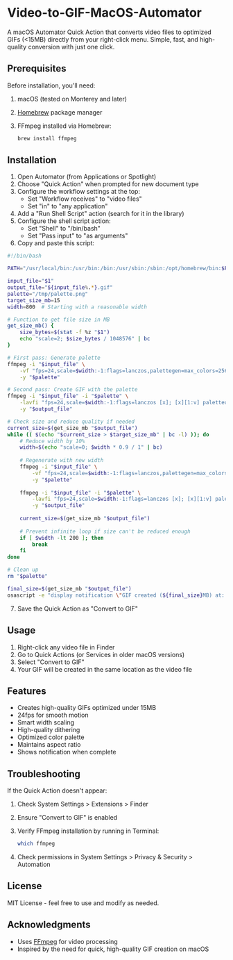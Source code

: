 # Video-to-GIF-MacOS-Automator

A macOS Automator Quick Action that converts video files to optimized GIFs (<15MB) directly from your right-click menu. Simple, fast, and high-quality conversion with just one click.

## Prerequisites

Before installation, you'll need:
1. macOS (tested on Monterey and later)
2. [Homebrew](https://brew.sh/) package manager
3. FFmpeg installed via Homebrew:

   ```bash
   brew install ffmpeg
   ```

## Installation

1. Open Automator (from Applications or Spotlight)
2. Choose "Quick Action" when prompted for new document type
3. Configure the workflow settings at the top:
   - Set "Workflow receives" to "video files"
   - Set "in" to "any application"
4. Add a "Run Shell Script" action (search for it in the library)
5. Configure the shell script action:
   - Set "Shell" to "/bin/bash"
   - Set "Pass input" to "as arguments"
6. Copy and paste this script:
   
```bash
#!/bin/bash

PATH="/usr/local/bin:/usr/bin:/bin:/usr/sbin:/sbin:/opt/homebrew/bin:$PATH"

input_file="$1"
output_file="${input_file%.*}.gif"
palette="/tmp/palette.png"
target_size_mb=15
width=800  # Starting with a reasonable width

# Function to get file size in MB
get_size_mb() {
    size_bytes=$(stat -f %z "$1")
    echo "scale=2; $size_bytes / 1048576" | bc
}

# First pass: Generate palette
ffmpeg -i "$input_file" \
    -vf "fps=24,scale=$width:-1:flags=lanczos,palettegen=max_colors=256:stats_mode=single" \
    -y "$palette"

# Second pass: Create GIF with the palette
ffmpeg -i "$input_file" -i "$palette" \
    -lavfi "fps=24,scale=$width:-1:flags=lanczos [x]; [x][1:v] paletteuse=dither=sierra2_4a:diff_mode=rectangle" \
    -y "$output_file"

# Check size and reduce quality if needed
current_size=$(get_size_mb "$output_file")
while (( $(echo "$current_size > $target_size_mb" | bc -l) )); do
    # Reduce width by 10%
    width=$(echo "scale=0; $width * 0.9 / 1" | bc)
    
    # Regenerate with new width
    ffmpeg -i "$input_file" \
        -vf "fps=24,scale=$width:-1:flags=lanczos,palettegen=max_colors=256:stats_mode=single" \
        -y "$palette"
    
    ffmpeg -i "$input_file" -i "$palette" \
        -lavfi "fps=24,scale=$width:-1:flags=lanczos [x]; [x][1:v] paletteuse=dither=sierra2_4a:diff_mode=rectangle" \
        -y "$output_file"
    
    current_size=$(get_size_mb "$output_file")
    
    # Prevent infinite loop if size can't be reduced enough
    if [ $width -lt 200 ]; then
        break
    fi
done

# Clean up
rm "$palette"

final_size=$(get_size_mb "$output_file")
osascript -e "display notification \"GIF created (${final_size}MB) at: $output_file\" with title \"Video to GIF Converter\""
```
7. Save the Quick Action as "Convert to GIF"

## Usage

1. Right-click any video file in Finder
2. Go to Quick Actions (or Services in older macOS versions)
3. Select "Convert to GIF"
4. Your GIF will be created in the same location as the video file

## Features

- Creates high-quality GIFs optimized under 15MB
- 24fps for smooth motion
- Smart width scaling
- High-quality dithering
- Optimized color palette
- Maintains aspect ratio
- Shows notification when complete

## Troubleshooting

If the Quick Action doesn't appear:
1. Check System Settings > Extensions > Finder
2. Ensure "Convert to GIF" is enabled
3. Verify FFmpeg installation by running in Terminal:
   
   ```bash
   which ffmpeg
   ```
5. Check permissions in System Settings > Privacy & Security > Automation

## License

MIT License - feel free to use and modify as needed.

## Acknowledgments

- Uses [FFmpeg](https://ffmpeg.org/) for video processing
- Inspired by the need for quick, high-quality GIF creation on macOS
